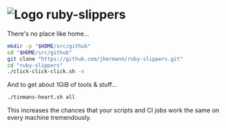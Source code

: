 # ![Logo](https://raw.github.com/jhermann/ruby-slippers/master/doc/_static/ruby-slippers-logo.png) ruby-slippers

There's no place like home…

```sh
mkdir -p "$HOME/src/github"
cd "$HOME/src/github"
git clone "https://github.com/jhermann/ruby-slippers.git"
cd "ruby-slippers"
./click-click-click.sh -n
```

And to get about 1GiB of tools & stuff…

```sh
./tinmans-heart.sh all
```

This increases the chances that your scripts and CI jobs work the same
on every machine tremendously.
